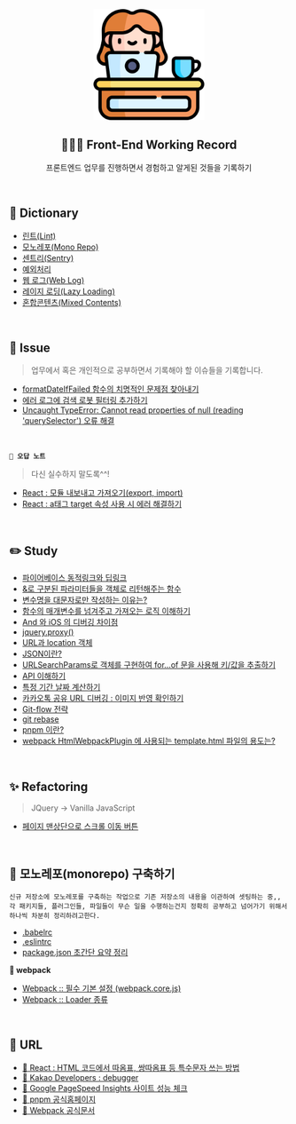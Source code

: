 <div align="center">
  <img width="200px;" src="./images/work-icon.png"/>
</div>
<h2 align="center">👩🏻‍💻 Front-End Working Record</h2>
<p align="center">프론트엔드 업무를 진행하면서 경험하고 알게된 것들을 기록하기</p>

<br>

## 📖 Dictionary

- [린트(Lint)](<https://github.com/mireyhgnay/fe-working-record/blob/main/Dictionary/%EB%A6%B0%ED%8A%B8(Lint).md>)
- [모노레포(Mono Repo)](<https://github.com/mireyhgnay/fe-working-record/blob/main/Dictionary/%EB%AA%A8%EB%85%B8%EB%A0%88%ED%8F%AC(Mono%20Repo).md>)
- [센트리(Sentry)](<https://github.com/mireyhgnay/fe-working-record/blob/main/Dictionary/%EC%84%BC%ED%8A%B8%EB%A6%AC(Sentry).md>)
- [예외처리](https://github.com/mireyhgnay/fe-working-record/blob/main/Dictionary/%EC%98%88%EC%99%B8%EC%B2%98%EB%A6%AC.md)
- [웹 로그(Web Log)](<https://github.com/mireyhgnay/fe-working-record/blob/main/Dictionary/%EC%9B%B9%20%EB%A1%9C%EA%B7%B8(Web%20Log).md>)
- [레이지 로딩(Lazy Loading)](<https://github.com/mireyhgnay/fe-working-record/blob/main/Dictionary/%EB%A0%88%EC%9D%B4%EC%A7%80%20%EB%A1%9C%EB%94%A9(Lazy%20Loading).md>)
- [혼합콘텐츠(Mixed Contents)](<https://github.com/mireyhgnay/fe-working-record/blob/main/Dictionary/%ED%98%BC%ED%95%A9%EC%BD%98%ED%85%90%EC%B8%A0(Mixed%20Contents).md>)

<br>

## 🚨 Issue

> 업무에서 혹은 개인적으로 공부하면서 기록해야 할 이슈들을 기록합니다.

- [formatDateIfFailed 함수의 치명적인 문제점 찾아내기](https://github.com/mireyhgnay/fe-working-record/blob/main/Issue/formatDateIfFailed%20%ED%95%A8%EC%88%98%EC%9D%98%20%EC%B9%98%EB%AA%85%EC%A0%81%EC%9D%B8%20%EB%AC%B8%EC%A0%9C%EC%A0%90%20%EC%B0%BE%EC%95%84%EB%82%B4%EA%B8%B0.md)
- [에러 로그에 검색 로봇 필터링 추가하기](https://github.com/mireyhgnay/fe-working-record/blob/main/Issue/%EC%97%90%EB%9F%AC%20%EB%A1%9C%EA%B7%B8%EC%97%90%20%EA%B2%80%EC%83%89%20%EB%A1%9C%EB%B4%87%20%ED%95%84%ED%84%B0%EB%A7%81%20%EC%B6%94%EA%B0%80%ED%95%98%EA%B8%B0.md)
- [Uncaught TypeError: Cannot read properties of null (reading 'querySelector') 오류 해결](https://github.com/mireyhgnay/fe-working-record/blob/main/Issue/Cannot%20read%20properties%20of%20null%20%EC%98%A4%EB%A5%98%20%ED%95%B4%EA%B2%B0.md)

<br>

**`📝 오답 노트`**

> 다신 실수하지 말도록^^!

- [React : 모듈 내보내고 가져오기(export, import)](<https://github.com/mireyhgnay/fe-working-record/blob/main/Issue/React%20%EB%AA%A8%EB%93%88%20%EB%82%B4%EB%B3%B4%EB%82%B4%EA%B3%A0%20%EA%B0%80%EC%A0%B8%EC%98%A4%EA%B8%B0(export%2C%20import).md>)
- [React : a태그 target 속성 사용 시 에러 해결하기](https://github.com/mireyhgnay/fe-working-record/blob/main/Issue/React%20%3A%20a%ED%83%9C%EA%B7%B8%20target%20%EC%86%8D%EC%84%B1%20%EC%82%AC%EC%9A%A9%20%EC%8B%9C%20%EC%97%90%EB%9F%AC%20%ED%95%B4%EA%B2%B0%ED%95%98%EA%B8%B0.md)

<br>

## ✏️ Study

- [파이어베이스 동적링크와 딥링크](https://github.com/mireyhgnay/fe-working-record/blob/main/Study/%ED%8C%8C%EC%9D%B4%EC%96%B4%EB%B2%A0%EC%9D%B4%EC%8A%A4%20%EB%8F%99%EC%A0%81%EB%A7%81%ED%81%AC%EC%99%80%20%EB%94%A5%EB%A7%81%ED%81%AC.md)
- [&로 구분된 파라미터들을 객체로 리턴해주는 함수](https://github.com/mireyhgnay/fe-working-record/blob/main/Study/%26%EB%A1%9C%20%EA%B5%AC%EB%B6%84%EB%90%9C%20%ED%8C%8C%EB%9D%BC%EB%AF%B8%ED%84%B0%EB%93%A4%EC%9D%84%20%EA%B0%9D%EC%B2%B4%EB%A1%9C%20%EB%A6%AC%ED%84%B4%ED%95%B4%EC%A3%BC%EB%8A%94%20%ED%95%A8%EC%88%98.md)
- [변수명을 대문자로만 작성하는 이유는?](https://github.com/mireyhgnay/fe-working-record/blob/main/Study/%08%EB%B3%80%EC%88%98%EB%AA%85%EC%9D%84%20%EB%8C%80%EB%AC%B8%EC%9E%90%EB%A1%9C%EB%A7%8C%20%EC%9E%91%EC%84%B1%ED%95%98%EB%8A%94%20%EC%9D%B4%EC%9C%A0%EB%8A%94%3F.md)
- [함수의 매개변수를 넘겨주고 가져오는 로직 이해하기](https://github.com/mireyhgnay/fe-working-record/blob/main/Study/%ED%95%A8%EC%88%98%EC%9D%98%20%EB%A7%A4%EA%B0%9C%EB%B3%80%EC%88%98%EB%A5%BC%20%EB%84%98%EA%B2%A8%EC%A3%BC%EA%B3%A0%20%EA%B0%80%EC%A0%B8%EC%98%A4%EB%8A%94%20%EB%A1%9C%EC%A7%81%20%EC%9D%B4%ED%95%B4%ED%95%98%EA%B8%B0.md)
- [And 와 iOS 의 디버깅 차이점](https://github.com/mireyhgnay/fe-working-record/blob/main/Study/And%20%EC%99%80%20iOS%20%EC%9D%98%20%EB%94%94%EB%B2%84%EA%B9%85%20%EC%B0%A8%EC%9D%B4%EC%A0%90.md)
- [jquery.proxy()](<https://github.com/mireyhgnay/fe-working-record/blob/main/Study/jquery.proxy().md>)
- [URL과 location 객체](https://github.com/mireyhgnay/fe-working-record/blob/main/Study/URL%EA%B3%BC%20location%20%EA%B0%9D%EC%B2%B4.md)
- [JSON이란?](https://github.com/mireyhgnay/fe-working-record/blob/main/Study/JSON%EC%9D%B4%EB%9E%80%3F.md)
- [URLSearchParams로 객체를 구현하여 for…of 문을 사용해 키/값을 추출하기](https://github.com/mireyhgnay/fe-working-record/blob/main/Study/URLSearchParams%EB%A1%9C%20%EA%B0%9D%EC%B2%B4%EB%A5%BC%20%EA%B5%AC%ED%98%84%ED%95%98%EC%97%AC%20for%20of%20%EB%AC%B8%EC%9D%84%20%EC%82%AC%EC%9A%A9%ED%95%B4%20%ED%82%A4%2C%EA%B0%92%EC%9D%84%20%EC%B6%94%EC%B6%9C%ED%95%98%EA%B8%B0.md)
- [API 이해하기](https://github.com/mireyhgnay/fe-working-record/blob/main/Study/API%20%EC%9D%B4%ED%95%B4%ED%95%98%EA%B8%B0.md)
- [특정 기간 날짜 계산하기](https://github.com/mireyhgnay/fe-working-record/blob/main/Study/%ED%8A%B9%EC%A0%95%20%EA%B8%B0%EA%B0%84%20%EB%82%A0%EC%A7%9C%20%EA%B3%84%EC%82%B0%ED%95%98%EA%B8%B0.md)
- [카카오톡 공유 URL 디버깅 : 이미지 반영 확인하기](https://github.com/mireyhgnay/fe-working-record/blob/main/Study/%EC%B9%B4%EC%B9%B4%EC%98%A4%ED%86%A1%20%EA%B3%B5%EC%9C%A0%20URL%20%EB%94%94%EB%B2%84%EA%B9%85%20%3A%20%EC%9D%B4%EB%AF%B8%EC%A7%80%20%EB%B0%98%EC%98%81%20%ED%99%95%EC%9D%B8%ED%95%98%EA%B8%B0.md)
- [Git-flow 전략](https://github.com/mireyhgnay/fe-working-record/blob/main/Study/Git-flow%20%EC%A0%84%EB%9E%B5.md)
- [git rebase](https://github.com/mireyhgnay/fe-working-record/blob/main/Study/git%20rebase.md)
- [pnpm 이란?](https://github.com/mireyhgnay/fe-working-record/blob/main/Study/pnpm.md)
- [webpack HtmlWebpackPlugin 에 사용되는 template.html 파일의 용도는?](https://github.com/mireyhgnay/fe-working-record/blob/main/Study/webpack%20HtmlWebpackPlugin%20%EC%97%90%20%EC%82%AC%EC%9A%A9%EB%90%98%EB%8A%94%20template.html%20%ED%8C%8C%EC%9D%BC%EC%9D%98%20%EC%9A%A9%EB%8F%84%EB%8A%94%3F.md)

 <br>

## ✨ Refactoring

> JQuery -> Vanilla JavaScript

- [페이지 맨상단으로 스크롤 이동 버튼](https://github.com/mireyhgnay/fe-working-record/blob/main/Refactoring/%ED%8E%98%EC%9D%B4%EC%A7%80%20%EB%A7%A8%EC%83%81%EB%8B%A8%EC%9C%BC%EB%A1%9C%20%EC%8A%A4%ED%81%AC%EB%A1%A4%20%EC%9D%B4%EB%8F%99%20%EB%B2%84%ED%8A%BC.md)

<br>

## 🌈 모노레포(monorepo) 구축하기

```
신규 저장소에 모노레포를 구축하는 작업으로 기존 저장소의 내용을 이관하여 셋팅하는 중,,
각 패키지들, 플러그인들, 파일들이 무슨 일을 수행하는건지 정확히 공부하고 넘어가기 위해서
하나씩 차분히 정리하려고한다.
```

- [.babelrc](https://github.com/mireyhgnay/fe-working-record/blob/main/MonoRepo/.babelrc.md)
- [.eslintrc](https://github.com/mireyhgnay/fe-working-record/blob/main/MonoRepo/.eslintrc.md)
- [package.json 초간단 요약 정리](https://github.com/mireyhgnay/fe-working-record/blob/main/MonoRepo/package.json%20%EC%B4%88%EA%B0%84%EB%8B%A8%20%EC%9A%94%EC%95%BD%20%EC%A0%95%EB%A6%AC.md)

**📁 webpack**

- [Webpack :: 필수 기본 설정 (webpack.core.js)](<https://github.com/mireyhgnay/fe-working-record/blob/main/MonoRepo/webpack/webpack%20%ED%95%84%EC%88%98%20%EA%B8%B0%EB%B3%B8%20%EC%84%A4%EC%A0%95%20(webpack.core.js).md>)
- [Webpack :: Loader 종류]()

<br>

## 🔗 URL

- [🔗 React : HTML 코드에서 따옴표, 쌍따옴표 등 특수문자 쓰는 방법](https://github.com/jsx-eslint/eslint-plugin-react/blob/master/docs/rules/no-unescaped-entities.md)
- [🔗 Kakao Developers : debugger](https://developers.kakao.com/tool/debugger/sharing)
- [🔗 Google PageSpeed Insights 사이트 성능 체크](https://pagespeed.web.dev/)
- [🔗 pnpm 공식홈페이지](https://pnpm.io/ko/motivation)
- [🔗 Webpack 공식문서](https://webpack.kr/guides/getting-started/)
